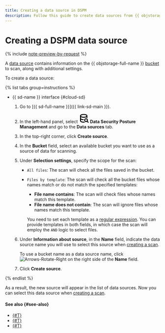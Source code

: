 ```yaml
---
title: Creating a data source in DSPM
description: Follow this guide to create data sources from {{ objstorage-full-name }} buckets using the {{ sd-full-name }} DSPM module.
---
```


# Creating a DSPM data source

{% include [note-preview-by-request](../../../_includes/note-preview-by-request.md) %}

A [data source](../../concepts/dspm.md#data-source) contains information on the {{ objstorage-full-name }} [bucket](../../../storage/concepts/bucket.md) to scan, along with additional settings.

To create a data source:

{% list tabs group=instructions %}

- {{ sd-name }} interface {#cloud-sd}

  1. Go to [{{ sd-full-name }}]({{ link-sd-main }}).
  1. In the left-hand panel, select ![Database-Magnifier](../../../_assets/console-icons/database-magnifier.svg) **Data Security Posture Management** and go to the **Data sources** tab.
  1. In the top-right corner, click **Create source**.
  1. In the **Bucket** field, select an available bucket you want to use as a source of data for scanning.
  1. Under **Selection settings**, specify the scope for the scan:

      * `All files`: The scan will check all the files saved in the bucket.
      * `Files by template`: The scan will check all the bucket files whose names match or do not match the specified templates:

          * **File name contains**: The scan will check files whose names match this template.
          * **File name does not contain**: The scan will ignore files whose names match this template.

          You need to set each template as a [regular expression](https://en.wikipedia.org/wiki/Regular_expression). You can provide templates in both fields, in which case the scan will employ the `AND` logic to select files.

  1. Under **Information about source**, in the **Name** field, indicate the data source name you will use to select this source when [creating a scan](./create-scan.md).

      To use a bucket name as a data source name, click ![Arrows-Rotate-Right](../../../_assets/console-icons/arrows-rotate-right.svg) on the right side of the **Name** field.

  1. Click **Create source**.

{% endlist %}

As a result, the new source will appear in the list of data sources. Now you can select this data source when [creating a scan](./create-scan.md).

#### See also {#see-also}

* [{#T}](./create-scan.md)
* [{#T}](../../concepts/dspm.md)
* [{#T}](../../security/index.md)
